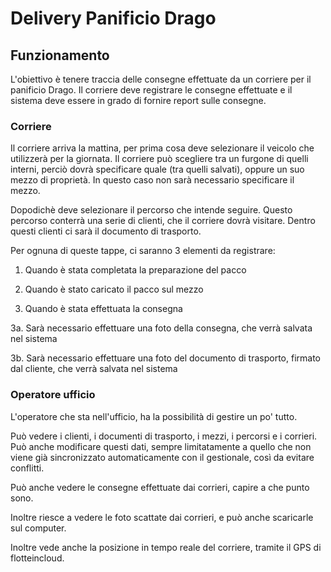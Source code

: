 # Delivery Panificio Drago

## Funzionamento

L'obiettivo è tenere traccia delle consegne effettuate da un corriere per il panificio Drago. Il corriere deve registrare le consegne effettuate e il sistema deve essere in grado di fornire report sulle consegne.

### Corriere

Il corriere arriva la mattina, per prima cosa deve selezionare il veicolo che utilizzerà per la giornata. Il corriere può scegliere tra un furgone di quelli interni, perciò dovrà specificare quale (tra quelli salvati), oppure un suo mezzo di proprietà. In questo caso non sarà necessario specificare il mezzo.

Dopodichè deve selezionare il percorso che intende seguire. Questo percorso conterrà una serie di clienti, che il corriere dovrà visitare. Dentro questi clienti ci sarà il documento di trasporto.

Per ognuna di queste tappe, ci saranno 3 elementi da registrare:

1. Quando è stata completata la preparazione del pacco

2. Quando è stato caricato il pacco sul mezzo

3. Quando è stata effettuata la consegna

3a. Sarà necessario effettuare una foto della consegna, che verrà salvata nel sistema

3b. Sarà necessario effettuare una foto del documento di trasporto, firmato dal cliente, che verrà salvata nel sistema


### Operatore ufficio

L'operatore che sta nell'ufficio, ha la possibilità di gestire un po' tutto. 

Può vedere i clienti, i documenti di trasporto, i mezzi, i percorsi e i corrieri. Può anche modificare questi dati, sempre limitatamente a quello che non viene già sincronizzato automaticamente con il gestionale, così da evitare conflitti.

Può anche vedere le consegne effettuate dai corrieri, capire a che punto sono.

Inoltre riesce a vedere le foto scattate dai corrieri, e può anche scaricarle sul computer.

Inoltre vede anche la posizione in tempo reale del corriere, tramite il GPS di flotteincloud.